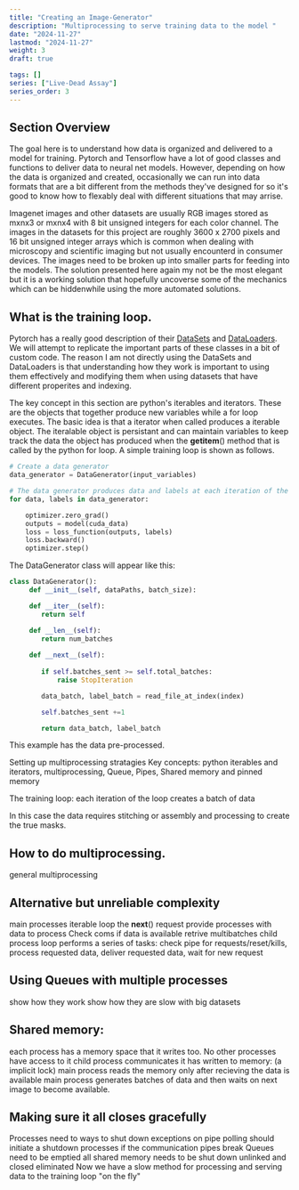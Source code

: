 ```yaml
---
title: "Creating an Image-Generator"
description: "Multiprocessing to serve training data to the model "
date: "2024-11-27"
lastmod: "2024-11-27"
weight: 3
draft: true

tags: []
series: ["Live-Dead Assay"]
series_order: 3
---
```


## Section Overview

The goal here is to understand how data is organized and delivered to a model for training. Pytorch and Tensorflow have a lot of good classes and functions to deliver data to neural net models. However, depending on how the data is organized and created, occasionally we can run into data formats that are a bit different from the methods they've designed for so it's good to know how to flexably deal with different situations that may arrise.  

Imagenet images and other datasets are usually RGB images stored as mxnx3 or mxnx4 with 8 bit unsigned integers for each color channel. The images in the datasets for this project are roughly 3600 x 2700 pixels and 16 bit unsigned integer arrays which is common when dealing with microscopy and scientific imaging but not usually encounterd in consumer devices. The images need to be broken up into smaller parts for feeding into the models.  The solution presented here again my not be the most elegant but it is a working solution that hopefully uncoverse some of the mechanics which can be hiddenwhile using the more automated solutions.  


## What is the training loop.

Pytorch has a really good description of their [DataSets](https://pytorch.org/tutorials/beginner/basics/data_tutorial.html) and [DataLoaders](https://pytorch.org/tutorials/beginner/basics/data_tutorial.html).  We will attempt to replicate the important parts of these classes in a bit of custom code.  The reason I am not directly using the DataSets and DataLoaders is that understanding how they work is important to using them effectively and modifying them when using datasets that have different properites and indexing.  

The key concept in this section are python's iterables and iterators.  These are the objects that together produce new variables while a for loop executes.  The basic idea is that a iterator when called produces a iterable object.  The iteralable object is persistant and can maintain variables to keep track the data the object has produced when the  __getitem__()  method that is called by the python for loop.  A simple training loop is shown as follows.

```python
# Create a data generator
data_generator = DataGenerator(input_variables)

# The data generator produces data and labels at each iteration of the loop.
for data, labels in data_generator:

    optimizer.zero_grad()
    outputs = model(cuda_data)
    loss = loss_function(outputs, labels)
    loss.backward()
    optimizer.step()

```

The DataGenerator class will appear like this:

```python
class DataGenerator():
     def __init__(self, dataPaths, batch_size):

     def __iter__(self):
        return self

     def __len__(self):
        return num_batches
    
     def __next__(self):
        
        if self.batches_sent >= self.total_batches:
            raise StopIteration

        data_batch, label_batch = read_file_at_index(index)

        self.batches_sent +=1

        return data_batch, label_batch


```
This example has the data pre-processed.  


Setting up multiprocessing stratagies
Key concepts: python iterables and iterators, multiprocessing, Queue, Pipes, Shared memory and pinned memory

The training loop:
    each iteration of the loop creates a batch of data

In this case the data requires stitching or assembly and processing to create the true masks.  

## How to do multiprocessing.
general multiprocessing

## Alternative but unreliable complexity
main processes iterable loop the __next__() request
provide processes with data to process
Check coms if data is available 
retrive multibatches 
child process loop performs a series of tasks:
check pipe for requests/reset/kills, process requested data, deliver requested data, wait for new request

## Using Queues with multiple processes
show how they work
show how they are slow with big datasets

## Shared memory:
each process has a memory space that it writes too.  No other processes have access to it
child process communicates it has written to memory:  (a implicit lock)
main process reads the memory only after recieving the data is available
main process generates batches of data and then waits on next image to become available.  

## Making sure it all closes gracefully
Processes need to ways to shut down 
exceptions on pipe polling should initiate a shutdown processes if the communication pipes break
Queues need to be emptied
all shared memory needs to be shut down unlinked and closed eliminated
Now we have a slow method for processing and serving data to the training loop "on the fly" 


    











